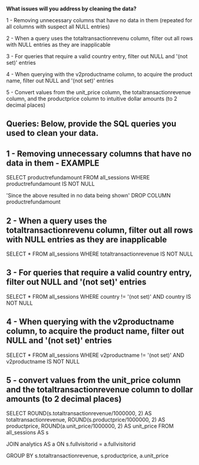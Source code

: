 **What issues will you address by cleaning the data?**

1 - Removing unnecessary columns that have no data in them (repeated for all columns with suspect all NULL entries)

2 - When a query uses the totaltransactionrevenu column, filter out all rows with NULL entries as they are inapplicable

3 - For queries that require a valid country entry, filter out NULL and '(not set)' entries

4 - When querying with the v2productname column, to acquire the product name, filter out NULL and '(not set)' entries

5 - Convert values from the unit_price column, the totaltransactionrevenue column, and the productprice column to intuitive dollar amounts (to 2 decimal places)


**Queries:**
**Below, provide the SQL queries you used to clean your data.**
------------------------------------------------------------------------------------

1 - Removing unnecessary columns that have no data in them - EXAMPLE
------------------------------------------------------------------------------------
SELECT productrefundamount
FROM all_sessions
WHERE productrefundamount IS NOT NULL

'Since the above resulted in no data being shown'
DROP COLUMN productrefundamount

2 - When a query uses the totaltransactionrevenu column, filter out all rows with NULL entries as they are inapplicable
------------------------------------------------------------------------------------
SELECT *
FROM all_sessions
WHERE totaltransactionrevenue IS NOT NULL

3 - For queries that require a valid country entry, filter out NULL and '(not set)' entries
------------------------------------------------------------------------------------
SELECT *
FROM all_sessions
WHERE country != '(not set)'
	AND country IS NOT NULL

4 - When querying with the v2productname column, to acquire the product name, filter out NULL and '(not set)' entries
------------------------------------------------------------------------------------
SELECT *
FROM all_sessions
WHERE v2productname != '(not set)'
	AND v2productname IS NOT NULL

5 - convert values from the unit_price column and the totaltransactionrevenue column to dollar amounts (to 2 decimal places)
------------------------------------------------------------------------------------
SELECT
    ROUND(s.totaltransactionrevenue/1000000, 2) AS totaltransactionrevenue,
	ROUND(s.productprice/1000000, 2) AS productprice,
    ROUND(a.unit_price/1000000, 2) AS unit_price
FROM all_sessions AS s

JOIN analytics AS a
    ON s.fullvisitorid = a.fullvisitorid

GROUP BY s.totaltransactionrevenue, s.productprice, a.unit_price